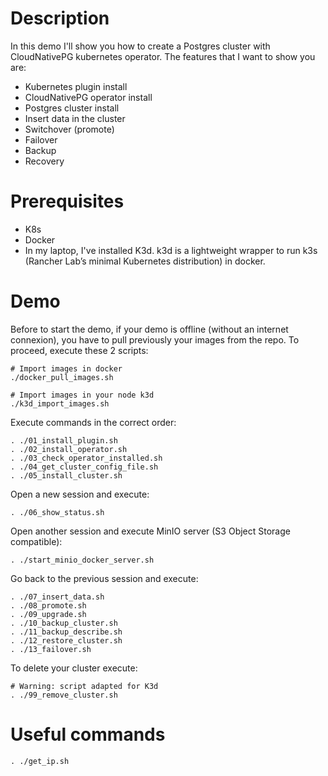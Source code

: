 # Description
In this demo I'll show you how to create a Postgres cluster with CloudNativePG kubernetes operator. The features that I want to show you are:
- Kubernetes plugin install
- CloudNativePG operator install
- Postgres cluster install
- Insert data in the cluster
- Switchover (promote)
- Failover
- Backup
- Recovery

# Prerequisites
- K8s
- Docker
- In my laptop, I've installed K3d. k3d is a lightweight wrapper to run k3s (Rancher Lab’s minimal Kubernetes distribution) in docker.

# Demo
Before to start the demo, if your demo is offline (without an internet connexion), you have to pull previously your images from the repo. To proceed, execute these 2 scripts:
```
# Import images in docker
./docker_pull_images.sh

# Import images in your node k3d
./k3d_import_images.sh
```
 
Execute commands in the correct order:
```
. ./01_install_plugin.sh
. ./02_install_operator.sh
. ./03_check_operator_installed.sh
. ./04_get_cluster_config_file.sh
. ./05_install_cluster.sh
```
Open a new session and execute:
```
. ./06_show_status.sh
```
Open another session and execute MinIO server (S3 Object Storage compatible):
```
. ./start_minio_docker_server.sh
```
Go back to the previous session and execute:
```
. ./07_insert_data.sh
. ./08_promote.sh
. ./09_upgrade.sh
. ./10_backup_cluster.sh
. ./11_backup_describe.sh
. ./12_restore_cluster.sh
. ./13_failover.sh
```

To delete your cluster execute:
```
# Warning: script adapted for K3d
. ./99_remove_cluster.sh
```

# Useful commands
```
. ./get_ip.sh
```
